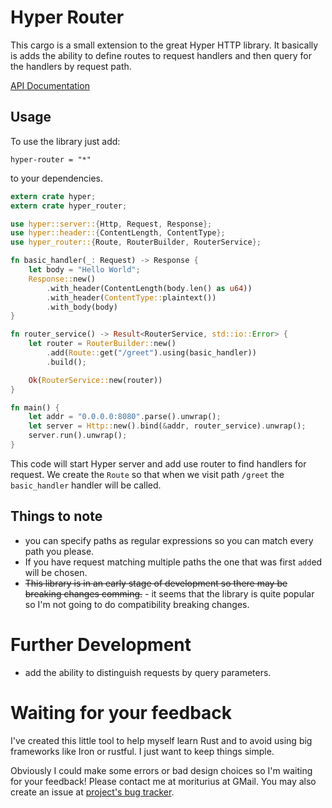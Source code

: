 # Hyper Router

This cargo is a small extension to the great Hyper HTTP library. It basically is
adds the ability to define routes to request handlers and then query for the handlers
by request path.

[API Documentation](http://radoszewski.pl/hyper-router/0.4.0/hyper_router/)

## Usage

To use the library just add:

```
hyper-router = "*"
```

to your dependencies.

```rust
extern crate hyper;
extern crate hyper_router;

use hyper::server::{Http, Request, Response};
use hyper::header::{ContentLength, ContentType};
use hyper_router::{Route, RouterBuilder, RouterService};

fn basic_handler(_: Request) -> Response {
    let body = "Hello World";
    Response::new()
        .with_header(ContentLength(body.len() as u64))
        .with_header(ContentType::plaintext())
        .with_body(body)
}

fn router_service() -> Result<RouterService, std::io::Error> {
    let router = RouterBuilder::new()
        .add(Route::get("/greet").using(basic_handler))
        .build();

    Ok(RouterService::new(router))
}

fn main() {
    let addr = "0.0.0.0:8080".parse().unwrap();
    let server = Http::new().bind(&addr, router_service).unwrap();
    server.run().unwrap();
}
```

This code will start Hyper server and add use router to find handlers for request.
We create the `Route` so that when we visit path `/greet` the `basic_handler` handler
will be called.

## Things to note

* you can specify paths as regular expressions so you can match every path you please.
* If you have request matching multiple paths the one that was first `add`ed will be chosen.
* ~~This library is in an early stage of development so there may be breaking changes comming.~~ -
  it seems that the library is quite popular so I'm not going to do compatibility breaking changes.

# Further Development

* add the ability to distinguish requests by query parameters.

# Waiting for your feedback

I've created this little tool to help myself learn Rust and to avoid using big frameworks
like Iron or rustful. I just want to keep things simple.

Obviously I could make some errors or bad design choices so I'm waiting for your feedback!
Please contact me at moriturius at GMail. You may also create an issue at [project's bug tracker](https://github.com/marad/hyper-router/issues).

